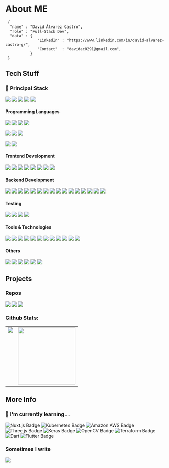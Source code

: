 # About ME

```shell
 {
  "name" : "David Álvarez Castro",
  "role" : "Full-Stack Dev",
  "data" : { 
              "LinkedIn" : "https://www.linkedin.com/in/david-alvarez-castro-g/", 
              "Contact"  : "davidac0291@gmail.com",
           }
 }
```
## Tech Stuff
<h3> 🚀 Principal Stack </h3> 
<p>
   <img src="https://img.shields.io/badge/Vue.js-35495E?style=for-the-badge&logo=vuedotjs&logoColor=4FC08D">
   <img src="https://img.shields.io/badge/flask-%23000.svg?style=for-the-badge&logo=flask&logoColor=white">
   <img src="https://img.shields.io/badge/MariaDB-003545?style=for-the-badge&logo=mariadb&logoColor=white">
   <img src="https://img.shields.io/badge/MongoDB-white?style=for-the-badge&logo=mongodb&logoColor=4EA94B">
   <img src="https://img.shields.io/badge/docker-%230db7ed.svg?style=for-the-badge&logo=docker&logoColor=white">
</p>
  
<h4>Programming Languages</h4>
<p>
  <img src="https://img.shields.io/badge/javascript-%23323330.svg?style=for-the-badge&logo=javascript&logoColor=%23F7DF1E">
  <img src="https://img.shields.io/badge/TypeScript-007ACC?style=for-the-badge&logo=typescript&logoColor=white">
  <img src="https://img.shields.io/badge/python-3670A0?style=for-the-badge&logo=python&logoColor=ffdd54">
  <img src="https://img.shields.io/badge/php-%23777BB4.svg?style=for-the-badge&logo=php&logoColor=white">
</p>
<p>
  <img src="https://img.shields.io/badge/c++-%2300599C.svg?style=for-the-badge&logo=c%2B%2B&logoColor=white">
  <img src="https://img.shields.io/badge/java-%23ED8B00.svg?style=for-the-badge&logo=java&logoColor=white">
  <img src="https://img.shields.io/badge/shell_script-%23121011.svg?style=for-the-badge&logo=gnu-bash&logoColor=white">
</p>
<p>
  <img src="https://img.shields.io/badge/go-%2300ADD8.svg?style=for-the-badge&logo=go&logoColor=white">
  <img src="https://img.shields.io/badge/Kotlin-7F52FF?logo=kotlin&logoColor=fff&style=for-the-badge">
</p>
<h4>Frontend Development</h4>
<p>
  <img src="https://img.shields.io/badge/Vue.js-35495E?style=for-the-badge&logo=vuedotjs&logoColor=4FC08D">
  <img src="https://img.shields.io/badge/vite-%23646CFF.svg?style=for-the-badge&logo=vite&logoColor=white">
  <img src="https://img.shields.io/badge/Vuetify-1867C0?logo=vuetify&logoColor=fff&style=for-the-badge">
  <img src="https://img.shields.io/badge/React-20232A?style=for-the-badge&logo=react&logoColor=61DAFB">
  <img src="https://img.shields.io/badge/chart.js-F5788D.svg?style=for-the-badge&logo=chart.js&logoColor=white">
  <img src="https://img.shields.io/badge/HTML5-E34F26?style=for-the-badge&logo=html5&logoColor=white">
  <img src="https://img.shields.io/badge/CSS3-1572B6?style=for-the-badge&logo=css3&logoColor=white">
  <img src="https://img.shields.io/badge/GraphQL-E10098?logo=graphql&logoColor=fff&style=for-the-badge">
</p>
<h4>Backend Development</h4>
<p>
  <img src="https://img.shields.io/badge/flask-%23000.svg?style=for-the-badge&logo=flask&logoColor=white">
  <img src="https://img.shields.io/badge/MQTT-606?logo=mqtt&logoColor=fff&style=for-the-badge">
  <img src="https://img.shields.io/badge/Rabbitmq-FF6600?style=for-the-badge&logo=rabbitmq&logoColor=white">
  <img src="https://img.shields.io/badge/Apache%20Kafka-000?style=for-the-badge&logo=apachekafka">
  <img src="https://img.shields.io/badge/JWT-black?style=for-the-badge&logo=JSON%20web%20tokens">
  <img src="https://img.shields.io/badge/symfony-%23000000.svg?style=for-the-badge&logo=symfony&logoColor=white">
  <img src="https://img.shields.io/badge/Express.js-000000?style=for-the-badge&logo=express&logoColor=white">
  <img src="https://img.shields.io/badge/MongoDB-white?style=for-the-badge&logo=mongodb&logoColor=4EA94B">
   <img src="https://img.shields.io/badge/Mongoose-00C58E?style=for-the-badge">
  <img src="https://img.shields.io/badge/MySQL-005C84?style=for-the-badge&logo=mysql&logoColor=white">
  <img src="https://img.shields.io/badge/sqlite-%2307405e.svg?style=for-the-badge&logo=sqlite&logoColor=white">
  <img src="https://img.shields.io/badge/redis-%23DD0031.svg?style=for-the-badge&logo=redis&logoColor=white">
  <img src="https://img.shields.io/badge/cassandra-%231287B1.svg?style=for-the-badge&logo=apache-cassandra&logoColor=white">
  <img src="https://img.shields.io/badge/-ElasticSearch-005571?style=for-the-badge&logo=elasticsearch">
  <img src="https://img.shields.io/badge/Elastic%20Stack-005571?logo=elasticstack&logoColor=fff&style=for-the-badge">
  <img src="https://img.shields.io/badge/Hugo-black.svg?style=for-the-badge&logo=Hugo">
</p>
<h4>Testing</h4>
<p>
  <img src="https://img.shields.io/badge/Vitest-6E9F18?logo=vitest&logoColor=fff&style=for-the-badge">
  <img src="https://img.shields.io/badge/Jest-C21325?logo=jest&logoColor=fff&style=for-the-badge">
  <img src="https://img.shields.io/badge/Pytest-0A9EDC?logo=pytest&logoColor=fff&style=for-the-badge">
  <img src="https://img.shields.io/badge/-selenium-%43B02A?style=for-the-badge&logo=selenium&logoColor=white">
</p>
<h4>Tools & Technologies</h4>
<p>
  <img src="https://img.shields.io/badge/Kibana-005571?logo=kibana&logoColor=fff&style=for-the-badge"/>
  <img src="https://img.shields.io/badge/Visual%20Studio%20Code-007ACC?logo=visualstudiocode&logoColor=fff&style=for-the-badge">
  <img src="https://img.shields.io/badge/Git-F05032?style=for-the-badge&logo=git&logoColor=white">
  <img src="https://img.shields.io/badge/gitlab%20ci-%23181717.svg?style=for-the-badge&logo=gitlab&logoColor=white">
  <img src="https://img.shields.io/badge/Docker-2496ED?logo=docker&logoColor=fff&style=for-the-badge">
  <img src="https://img.shields.io/badge/ansible-%231A1918.svg?style=for-the-badge&logo=ansible&logoColor=white">
  <img src="https://img.shields.io/badge/Postman-FF6C37?style=for-the-badge&logo=Postman&logoColor=white">
  <img src="https://img.shields.io/badge/-Arduino-00979D?style=for-the-badge&logo=Arduino&logoColor=white">
  <img src="https://img.shields.io/badge/-RaspberryPi-C51A4A?style=for-the-badge&logo=Raspberry-Pi">
  <img src="https://img.shields.io/badge/Linux-FCC624?style=for-the-badge&logo=linux&logoColor=black">
  <img src="https://img.shields.io/badge/tmux-1BB91F?logo=tmux&logoColor=fff&style=for-the-badge">
  <img src="https://img.shields.io/badge/mosquitto-%233C5280.svg?style=for-the-badge&logo=eclipsemosquitto&logoColor=white">
</p>
<h4>Others</h4>
<p>
  <img src="https://img.shields.io/badge/latex-%23008080.svg?style=for-the-badge&logo=latex&logoColor=white">
  <img src="https://img.shields.io/badge/markdown-%23000000.svg?style=for-the-badge&logo=markdown&logoColor=white">
  <img src="https://img.shields.io/badge/ESLint-4B3263?style=for-the-badge&logo=eslint&logoColor=white">
  <img src="https://img.shields.io/badge/-Swagger-%23Clojure?style=for-the-badge&logo=swagger&logoColor=white">
  <img src="https://img.shields.io/badge/Inkscape-000?logo=inkscape&logoColor=fff&style=for-the-badge">
  <img src="https://img.shields.io/badge/GIMP-5C5543?logo=gimp&logoColor=fff&style=for-the-badge">
</p>

## Projects

### Repos

[![](https://github-readme-stats.vercel.app/api/pin/?username=davidalvarezcastro&repo=TFM_IRRIAPP&bg_color=45,fc00ff,00dbde&title_color=fff&text_color=fff)](https://github.com/davidalvarezcastro/TFM_IRRIAPP)
[![](https://github-readme-stats.vercel.app/api/pin/?username=davidalvarezcastro&repo=vue-intro-demo&bg_color=45,fc00ff,00dbde&title_color=fff&text_color=fff)](https://github.com/davidalvarezcastro/vue-intro-demo)
[![](https://github-readme-stats.vercel.app/api/pin/?username=davidalvarezcastro&repo=vue_admin_template&bg_color=45,fc00ff,00dbde&title_color=fff&text_color=fff)](https://github.com/davidalvarezcastro/vue_admin_template)

### Github Stats:
<table>
  <tr>
    <td valign="top"><img src="https://github-readme-stats.vercel.app/api/top-langs/?username=davidalvarezcastro&theme=radical&card_width=450em)](https://github.com/davidalvarezcastro/davidalvarezcastro/github-readme-stats"/></td>
    <td valign="top"><img height="180em" src="https://github-readme-stats.vercel.app/api?username=davidalvarezcastro&show_icons=true&hide_border=true&&count_private=true&include_all_commits=true&theme=radical&hide_stars=false" /></td>
  </tr>
</table>

## More Info

### 🌱 I'm currently learning...
![Nuxt.js Badge](https://img.shields.io/badge/Nuxt.js-00DC82?logo=nuxtdotjs&logoColor=fff&style=for-the-badge)
![Kubernetes Badge](https://img.shields.io/badge/Kubernetes-326CE5?logo=kubernetes&logoColor=fff&style=for-the-badge)
![Amazon AWS Badge](https://img.shields.io/badge/Amazon%20AWS-232F3E?logo=amazonaws&logoColor=fff&style=for-the-badge)
![Three.js Badge](https://img.shields.io/badge/Three.js-000?logo=threedotjs&logoColor=fff&style=for-the-badge)
![Keras Badge](https://img.shields.io/badge/Keras-D00000?logo=keras&logoColor=fff&style=for-the-badge)
![OpenCV Badge](https://img.shields.io/badge/OpenCV-5C3EE8?logo=opencv&logoColor=fff&style=for-the-badge)
![Terraform Badge](https://img.shields.io/badge/Terraform-7B42BC?logo=terraform&logoColor=fff&style=for-the-badge)
![Dart](https://img.shields.io/badge/dart-%230175C2.svg?style=for-the-badge&logo=dart&logoColor=white)
![Flutter Badge](https://img.shields.io/badge/Flutter-02569B?logo=flutter&logoColor=fff&style=for-the-badge)

### Sometimes I write

<a href="https://medium.com/@davidac0291">  <img src="https://img.shields.io/badge/Medium-12100E?style=for-the-badge&logo=medium&logoColor=white"></a>